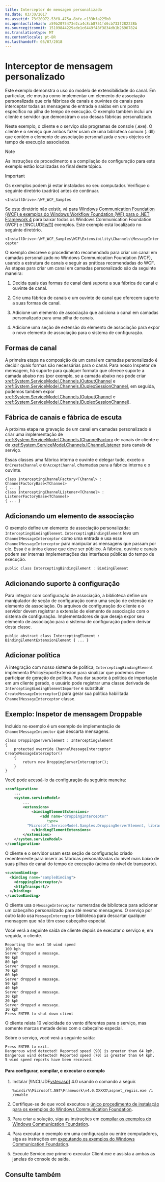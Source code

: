 ```yaml
---
title: Interceptor de mensagem personalizado
ms.date: 03/30/2017
ms.assetid: 73f20972-53f8-475a-8bfe-c133bfa225b0
ms.openlocfilehash: a59b2075473e2ca4c8cb8751fd6cb733f282238b
ms.sourcegitcommit: 15109844229ade1c6449f48f3834db1b26907824
ms.translationtype: MT
ms.contentlocale: pt-BR
ms.lasthandoff: 05/07/2018
---
```

# <a name="custom-message-interceptor"></a>Interceptor de mensagem personalizado
Este exemplo demonstra o uso do modelo de extensibilidade do canal. Em particular, ele mostra como implementar um elemento de associação personalizada que cria fábricas de canais e ouvintes de canais para interceptar todas as mensagens de entrada e saídas em um ponto específico na pilha de tempo de execução. O exemplo também inclui um cliente e servidor que demonstram o uso dessas fábricas personalizado.  
  
 Neste exemplo, o cliente e o serviço são programas de console (.exe). O cliente e o serviço que ambos fazer usam de uma biblioteca comum (. dll) que contém o elemento de associação personalizada e seus objetos de tempo de execução associados.  
  
> [!NOTE]
>  As instruções de procedimento e a compilação de configuração para este exemplo estão localizadas no final deste tópico.  
  
> [!IMPORTANT]
>  Os exemplos podem já estar instalados no seu computador. Verifique o seguinte diretório (padrão) antes de continuar.  
>   
>  `<InstallDrive>:\WF_WCF_Samples`  
>   
>  Se este diretório não existir, vá para [Windows Communication Foundation (WCF) e exemplos do Windows Workflow Foundation (WF) para o .NET Framework 4](http://go.microsoft.com/fwlink/?LinkId=150780) para baixar todos os Windows Communication Foundation (WCF) e [!INCLUDE[wf1](../../../../includes/wf1-md.md)] exemplos. Este exemplo está localizado no seguinte diretório.  
>   
>  `<InstallDrive>:\WF_WCF_Samples\WCF\Extensibility\Channels\MessageInterceptor`  
  
 O exemplo descreve o procedimento recomendado para criar um canal em camadas personalizado no Windows Communication Foundation (WCF), usando a estrutura de canais e seguir as práticas recomendadas do WCF. As etapas para criar um canal em camadas personalizado são da seguinte maneira:  
  
1.  Decida quais das formas de canal dará suporte a sua fábrica de canal e ouvinte de canal.  
  
2.  Crie uma fábrica de canais e um ouvinte de canal que oferecem suporte a suas formas de canal.  
  
3.  Adicione um elemento de associação que adiciona o canal em camadas personalizado para uma pilha de canais.  
  
4.  Adicione uma seção de extensão do elemento de associação para expor o novo elemento de associação para o sistema de configuração.  
  
## <a name="channel-shapes"></a>Formas de canal  
 A primeira etapa na composição de um canal em camadas personalizado é decidir quais formas são necessárias para o canal. Para nosso Inspetor de mensagem, há suporte para qualquer formato que oferece suporte a camada abaixo nos (por exemplo, se a camada abaixo nos pode criar <xref:System.ServiceModel.Channels.IOutputChannel> e <xref:System.ServiceModel.Channels.IDuplexSessionChannel>, em seguida, podemos também expor <xref:System.ServiceModel.Channels.IOutputChannel> e <xref:System.ServiceModel.Channels.IDuplexSessionChannel>).  
  
## <a name="channel-factory-and-listener-factory"></a>Fábrica de canais e fábrica de escuta  
 A próxima etapa na gravação de um canal em camadas personalizado é criar uma implementação de <xref:System.ServiceModel.Channels.IChannelFactory> de canais de cliente e de <xref:System.ServiceModel.Channels.IChannelListener> para canais de serviço.  
  
 Essas classes uma fábrica interna e ouvinte e delegar tudo, exceto o `OnCreateChannel` e `OnAcceptChannel` chamadas para a fábrica interna e o ouvinte.  
  
```  
class InterceptingChannelFactory<TChannel> : ChannelFactoryBase<TChannel>  
{ ... }  
class InterceptingChannelListener<TChannel> : ListenerFactoryBase<TChannel>  
{ ... }  
```  
  
## <a name="adding-a-binding-element"></a>Adicionando um elemento de associação  
 O exemplo define um elemento de associação personalizada: `InterceptingBindingElement`. `InterceptingBindingElement` leva um `ChannelMessageInterceptor` como uma entrada e usa esse `ChannelMessageInterceptor` para manipular as mensagens que passam por ele. Essa é a única classe que deve ser público. A fábrica, ouvinte e canais podem ser internas implementações das interfaces públicas do tempo de execução.  
  
```  
public class InterceptingBindingElement : BindingElement  
```  
  
## <a name="adding-configuration-support"></a>Adicionando suporte à configuração  
 Para integrar com configuração de associação, a biblioteca define um manipulador de seção de configuração como uma seção de extensão de elemento de associação. Os arquivos de configuração do cliente e o servidor devem registrar a extensão de elemento de associação com o sistema de configuração. Implementadores de que deseja expor seu elemento de associação para o sistema de configuração podem derivar desta classe.  
  
```  
public abstract class InterceptingElement : BindingElementExtensionElement { ... }  
```  
  
## <a name="adding-policy"></a>Adicionar política  
 A integração com nosso sistema de política, `InterceptingBindingElement` implementa IPolicyExportExtension para sinalizar que podemos deve participar de geração de política. Para dar suporte à política de importação em um cliente gerado, o usuário pode registrar uma classe derivada de `InterceptingBindingElementImporter` e substituir `CreateMessageInterceptor`() para gerar sua política habilitada `ChannelMessageInterceptor` classe.  
  
## <a name="example-droppable-message-inspector"></a>Exemplo: Inspetor de mensagem Droppable  
 Incluído no exemplo é um exemplo de implementação de `ChannelMessageInspector` que descarta mensagens.  
  
```  
class DroppingServerElement : InterceptingElement  
{  
    protected override ChannelMessageInterceptor CreateMessageInterceptor()  
    {  
        return new DroppingServerInterceptor();  
    }  
}  
```  
  
 Você pode acessá-lo da configuração da seguinte maneira:  
  
```xml  
<configuration>  
    ...  
    <system.serviceModel>  
        ...  
        <extensions>  
            <bindingElementExtensions>  
                <add name="droppingInterceptor"   
                   type=  
          "Microsoft.ServiceModel.Samples.DroppingServerElement, library"/>  
            </bindingElementExtensions>  
        </extensions>  
    </system.serviceModel>  
</configuration>  
```  
  
 O cliente e o servidor usam esta seção de configuração criado recentemente para inserir as fábricas personalizadas do nível mais baixo de suas pilhas de canal do tempo de execução (acima do nível de transporte).  
  
```xml  
<customBinding>  
  <binding name="sampleBinding">  
    <droppingInterceptor/>  
    <httpTransport/>  
  </binding>  
</customBinding>  
```  
  
 O cliente usa o `MessageInterceptor` numeradas de biblioteca para adicionar um cabeçalho personalizado para até mesmo mensagens. O serviço por outro lado usa `MessageInterceptor` biblioteca para descartar qualquer mensagem que não têm esse cabeçalho especial.  
  
 Você verá a seguinte saída de cliente depois de executar o serviço e, em seguida, o cliente.  
  
```  
Reporting the next 10 wind speed  
100 kph  
Server dropped a message.  
90 kph  
80 kph  
Server dropped a message.  
70 kph  
60 kph  
Server dropped a message.  
50 kph  
40 kph  
Server dropped a message.  
30 kph  
20 kph  
Server dropped a message.  
10 kph  
Press ENTER to shut down client  
```  
  
 O cliente relata 10 velocidade do vento diferentes para o serviço, mas somente marcas metade deles com o cabeçalho especial.  
  
 Sobre o serviço, você verá a seguinte saída:  
  
```  
Press ENTER to exit.  
Dangerous wind detected! Reported speed (90) is greater than 64 kph.  
Dangerous wind detected! Reported speed (70) is greater than 64 kph.  
5 wind speed reports have been received.  
```  
  
#### <a name="to-set-up-build-and-run-the-sample"></a>Para configurar, compilar, e executar o exemplo  
  
1.  Instalar [!INCLUDE[vstecasp](../../../../includes/vstecasp-md.md)] 4.0 usando o comando a seguir.  
  
    ```  
    %windir%\Microsoft.NET\Framework\v4.0.XXXXX\aspnet_regiis.exe /i /enable  
    ```  
  
2.  Certifique-se de que você executou o [único procedimento de instalação para os exemplos do Windows Communication Foundation](../../../../docs/framework/wcf/samples/one-time-setup-procedure-for-the-wcf-samples.md).  
  
3.  Para criar a solução, siga as instruções em [compilar os exemplos do Windows Communication Foundation](../../../../docs/framework/wcf/samples/building-the-samples.md).  
  
4.  Para executar o exemplo em uma configuração ou entre computadores, siga as instruções em [executando os exemplos do Windows Communication Foundation](../../../../docs/framework/wcf/samples/running-the-samples.md).  
  
5.  Execute Service.exe primeiro executar Client.exe e assista a ambas as janelas do console de saída.  
  
## <a name="see-also"></a>Consulte também
